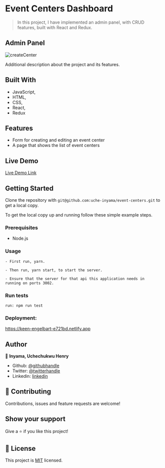 # Event Centers Dashboard

> In this project, I have implemented an admin panel, with CRUD features, built with React and Redux. 

## Admin Panel

![createCenter](https://user-images.githubusercontent.com/46329537/93037525-8d74ce80-f63a-11ea-8d23-dd10f4ad5f4d.png)


Additional description about the project and its features.

## Built With

- JavaScript,
- HTML,
- CSS,
- React,
- Redux

## Features
- Form for creating and editing an event center
- A page that shows the list of event centers

## Live Demo

[Live Demo Link](https://keen-engelbart-e721bd.netlify.app)

## Getting Started

Clone the repository with `git@github.com:uche-inyama/event-centers.git` to get a local copy.

To get the local copy up and running follow these simple example steps.

### Prerequisites

- Node.js

### Usage

    - First run, yarn.

    - Then run, yarn start, to start the server.

    - Ensure that the server for that api this application needs in running on ports 3002.
    
### Run tests

    run: npm run test

### Deployment:

https://keen-engelbart-e721bd.netlify.app

## Author

👤 **Inyama, Uchechukwu Henry**

- Github: [@githubhandle](https://github.com/uche-inyama)
- Twitter: [@twitterhandle](https://twitter.com/euuoc)
- Linkedin: [linkedin](https://www.linkedin.com/in/uchechukwu-inyama-b3429a105/)

## 🤝 Contributing

Contributions, issues and feature requests are welcome!

## Show your support

Give a ⭐️ if you like this project!

## 📝 License

This project is [MIT](lic.url) licensed.
